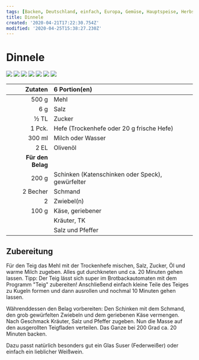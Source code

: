```yaml
---
tags: [Backen, Deutschland, einfach, Europa, Gemüse, Hauptspeise, Herbst, Pizza, Schnell, Schwein, Snack]
title: Dinnele
created: '2020-04-21T17:22:30.754Z'
modified: '2020-04-25T15:38:27.230Z'
---
```


# Dinnele

![](https://img.chefkoch-cdn.de/rezepte/649431166279102/bilder/1238107/crop-360x240/dinnele.jpg) ![](https://img.chefkoch-cdn.de/rezepte/649431166279102/bilder/1161171/crop-360x240/dinnele.jpg) ![](https://img.chefkoch-cdn.de/rezepte/649431166279102/bilder/1080691/crop-360x240/dinnele.jpg) ![](https://img.chefkoch-cdn.de/rezepte/649431166279102/bilder/1164049/crop-360x240/dinnele.jpg) ![](https://img.chefkoch-cdn.de/rezepte/649431166279102/bilder/1202919/crop-360x240/dinnele.jpg) ![](https://img.chefkoch-cdn.de/rezepte/649431166279102/bilder/151647/crop-360x240/dinnele.jpg) ![](https://img.chefkoch-cdn.de/rezepte/649431166279102/bilder/988916/crop-360x240/dinnele.jpg)

|       **Zutaten** | 6 Portion(en)                                    |
| ----------------: | :----------------------------------------------- |
|             500 g | Mehl                                             |
|               6 g | Salz                                             |
|              ½ TL | Zucker                                           |
|            1 Pck. | Hefe (Trockenhefe oder 20 g frische Hefe)        |
|            300 ml | Milch oder Wasser                                |
|              2 EL | Olivenöl                                         |
| **Für den Belag** |                                                  |
|             200 g | Schinken (Katenschinken oder Speck), gewürfelter |
|          2 Becher | Schmand                                          |
|                 2 | Zwiebel(n)                                       |
|             100 g | Käse, geriebener                                 |
|                   | Kräuter, TK                                      |
|                   | Salz und Pfeffer                                 |

## Zubereitung

Für den Teig das Mehl mit der Trockenhefe mischen, Salz, Zucker, Öl und warme Milch zugeben. Alles gut durchkneten und ca. 20 Minuten gehen lassen. Tipp: Der Teig lässt sich super im Brotbackautomaten mit dem Programm "Teig" zubereiten! Anschließend einfach kleine Teile des Teiges zu Kugeln  formen und dann ausrollen und nochmal 10 Minuten gehen lassen.

Währenddessen den Belag vorbereiten: Den Schinken mit dem Schmand, den grob gewürfelten Zwiebeln und dem geriebenen Käse vermengen. Nach Geschmack Kräuter, Salz und Pfeffer zugeben. Nun die Masse auf den ausgerollten Teigfladen  verteilen. Das Ganze bei 200 Grad ca. 20 Minuten backen. 

Dazu passt natürlich besonders gut ein Glas Suser (Federweißer) oder einfach ein lieblicher Weißwein.
